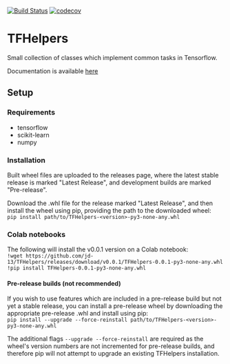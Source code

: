 [![Build Status](https://travis-ci.org/jd-13/TFHelpers.svg?branch=master)](https://travis-ci.org/jd-13/TFHelpers)
[![codecov](https://codecov.io/gh/jd-13/TFHelpers/branch/master/graph/badge.svg)](https://codecov.io/gh/jd-13/TFHelpers)


# TFHelpers
Small collection of classes which implement common tasks in Tensorflow.  

Documentation is available [here](https://jd-13.github.io/TFHelpers/)

## Setup
### Requirements
* tensorflow
* scikit-learn
* numpy

### Installation
Built wheel files are uploaded to the releases page, where the latest stable release is marked
"Latest Release", and development builds are marked "Pre-release".

Download the .whl file for the release marked "Latest Release", and then install the wheel using
pip, providing the path to the downloaded wheel:  
`pip install path/to/TFHelpers-<version>-py3-none-any.whl`

### Colab notebooks
The following will install the v0.0.1 version on a Colab notebook:  
`!wget https://github.com/jd-13/TFHelpers/releases/download/v0.0.1/TFHelpers-0.0.1-py3-none-any.whl`  
`!pip install TFHelpers-0.0.1-py3-none-any.whl`

#### Pre-release builds (not recommended)
If you wish to use features which are included in a pre-release build but not yet a stable release,
you can install a pre-release wheel by downloading the appropriate pre-release .whl and install
using pip:  
`pip install --upgrade --force-reinstall path/to/TFHelpers-<version>-py3-none-any.whl`

The additional flags `--upgrade --force-reinstall` are required as the wheel's version numbers are not
incremented for pre-release builds, and therefore pip will not attempt to upgrade an existing
TFHelpers installation.
